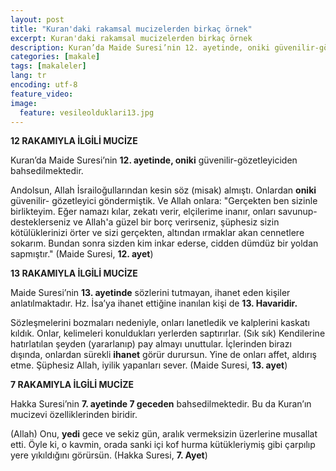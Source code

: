 ```yaml
---
layout: post
title: "Kuran'daki rakamsal mucizelerden birkaç örnek"
excerpt: Kuran'daki rakamsal mucizelerden birkaç örnek
description: Kuran’da Maide Suresi’nin 12. ayetinde, oniki güvenilir-gözetleyiciden bahsedilmektedir.
categories: [makale]
tags: [makaleler]
lang: tr
encoding: utf-8
feature_video: 
image:
  feature: vesileolduklari13.jpg
---
```


**12 RAKAMIYLA İLGİLİ MUCİZE**

Kuran’da Maide Suresi’nin **12. ayetinde, oniki** güvenilir-gözetleyiciden bahsedilmektedir.


Andolsun, Allah İsrailoğullarından kesin söz (misak) almıştı. Onlardan **oniki** güvenilir- gözetleyici göndermiştik. Ve Allah onlara: "Gerçekten ben sizinle birlikteyim. Eğer namazı kılar, zekatı verir, elçilerime inanır, onları savunup-desteklerseniz ve Allah'a güzel bir borç verirseniz, şüphesiz sizin kötülüklerinizi örter ve sizi gerçekten, altından ırmaklar akan cennetlere sokarım. Bundan sonra sizden kim inkar ederse, cidden dümdüz bir yoldan sapmıştır." (Maide Suresi, **12. ayet**)
 

**13 RAKAMIYLA İLGİLİ MUCİZE**

Maide Suresi’nin **13. ayetinde** sözlerini tutmayan, ihanet eden kişiler anlatılmaktadır. Hz. İsa’ya ihanet ettiğine inanılan kişi de **13. Havaridir.**


Sözleşmelerini bozmaları nedeniyle, onları lanetledik ve kalplerini kaskatı kıldık. Onlar, kelimeleri konuldukları yerlerden saptırırlar. (Sık sık) Kendilerine hatırlatılan şeyden (yararlanıp) pay almayı unuttular. İçlerinden birazı dışında, onlardan sürekli **ihanet** görür durursun. Yine de onları affet, aldırış etme. Şüphesiz Allah, iyilik yapanları sever. (Maide Suresi, **13. ayet**)


**7 RAKAMIYLA İLGİLİ MUCİZE**

Hakka Suresi’nin **7. ayetinde 7 geceden** bahsedilmektedir. Bu da Kuran’ın mucizevi özelliklerinden biridir.


(Allah) Onu, **yedi** gece ve sekiz gün, aralık vermeksizin üzerlerine musallat etti. Öyle ki, o kavmin, orada sanki içi kof hurma kütükleriymiş gibi çarpılıp yere yıkıldığını görürsün. (Hakka Suresi, **7. Ayet**)

